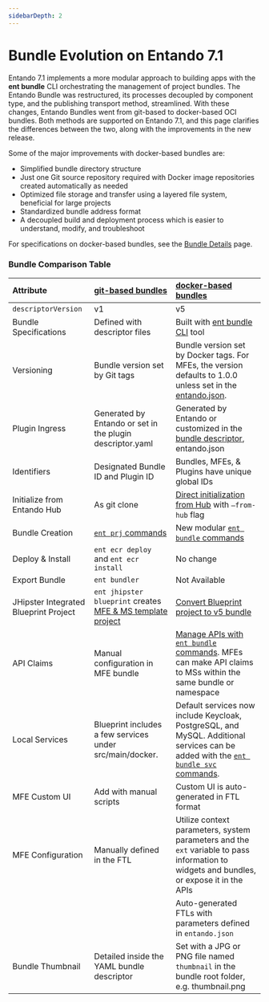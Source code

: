 ```yaml
---
sidebarDepth: 2
---
```


# Bundle Evolution on Entando 7.1

Entando 7.1 implements a more modular approach to building apps with the **ent bundle** CLI orchestrating the management of project bundles. The Entando Bundle was restructured, its processes decoupled by component type, and the publishing transport method, streamlined. With these changes, Entando Bundles went from git-based to docker-based OCI bundles. Both methods are supported on Entando 7.1, and this page clarifies the differences between the two, along with the improvements in the new release.

Some of the major improvements with docker-based bundles are:
* Simplified bundle directory structure
* Just one Git source repository required with Docker image repositories created automatically as needed
* Optimized file storage and transfer using a layered file system, beneficial for large projects
* Standardized bundle address format
* A decoupled build and deployment process which is easier to understand, modify, and troubleshoot 

For specifications on docker-based bundles, see the [Bundle Details](bundle-details.md) page. 
### Bundle Comparison Table
|Attribute | [git-based bundles](../../../v7.0/docs/curate/ecr-bundle-details.md)| [docker-based bundles](bundle-details.md)|
| :- | :-------------------- | :---------------------  |
|`descriptorVersion`| v1| v5
| Bundle Specifications |Defined with descriptor files | Built with [ent bundle CLI](../getting-started/ent-bundle.md) tool
| Versioning |Bundle version set by Git tags |Bundle version set by Docker tags. For MFEs, the version defaults to 1.0.0 unless set in the [entando.json](bundle-details.md). 
|Plugin Ingress| Generated by Entando or set in the plugin descriptor.yaml | Generated by Entando or customized in the [bundle descriptor](bundle-details.md#entando-bundle-conventions), entando.json 
|Identifiers| Designated Bundle ID and Plugin ID | Bundles, MFEs, & Plugins have unique global IDs|
|Initialize from Entando Hub| As git clone  |[Direct initialization from Hub](../getting-started/ent-bundle.md#initialization) with `–from-hub` flag|
|Bundle Creation | [`ent prj` commands](../getting-started/ent-bundle.md#git-based-bundle-commands)| New modular [`ent bundle` commands](../getting-started/ent-bundle.md)
|Deploy & Install| `ent ecr deploy` and `ent ecr install` | No change 
|Export Bundle|`ent bundler`| Not Available 
|JHipster Integrated Blueprint Project| `ent jhipster blueprint` creates [MFE & MS template project](../../tutorials/create/ms/generate-microservices-and-micro-frontends.md)| [Convert Blueprint project to v5 bundle](../../tutorials/create/ms/generate-microservices-and-micro-frontends.md) <!-- TODO-change link to new tutorial -->
|API Claims| Manual configuration in MFE bundle | [Manage APIs with `ent bundle` commands](../getting-started/ent-api.md). MFEs can make API claims to MSs within the same bundle or namespace
|Local Services |Blueprint includes a few services under src/main/docker. | Default services now include Keycloak, PostgreSQL, and MySQL. Additional services can be added with the [`ent bundle svc` commands](../getting-started/ent-svc.md).
|MFE Custom UI| Add with manual scripts| Custom UI is auto-generated in FTL format
|MFE Configuration| Manually defined in the FTL | Utilize context parameters, system parameters and the `ext` variable to pass information to widgets and bundles, or expose it in the APIs
|| | Auto-generated FTLs with parameters defined in `entando.json` |
|Bundle Thumbnail| Detailed inside the YAML bundle descriptor| Set with a JPG or PNG file named `thumbnail` in the bundle root folder, e.g. thumbnail.png
